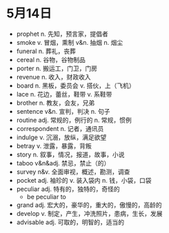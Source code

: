# 5月14日

- prophet n. 先知，预言家，提倡者
- smoke v. 冒烟，熏制 v&n. 抽烟 n. 烟尘
- funeral n. 葬礼，丧葬
- cereal n. 谷物，谷物制品
- porter n. 搬运工，门卫，门房
- revenue n. 收入，财政收入
- board n. 黑板，委员会 v. 搭伙，上（飞机）
- lace n. 花边，蕾丝，鞋带 v. 系鞋带
- brother n. 教友，会友，兄弟
- sentence v&n. 宣判，判决 n. 句子
- routine adj. 常规的，例行的 n. 常规，惯例
- correspondent n. 记者，通讯员
- indulge v. 沉溺，放纵，满足欲望
- betray v. 泄露，暴露，背叛
- story n. 叙事，情况，报道，故事，小说
- taboo v&n&adj. 禁忌，禁止（的）
- survey n&v. 全面审视，概述，勘测，调查
- pocket adj. 袖珍的 v. 装入袋内 n. 钱，小袋，口袋
- peculiar adj. 特有的，独特的，奇怪的
  - be peculiar to
- grand adj. 宏大的，豪华的，重大的，傲慢的，高龄的
- develop v. 制定，产生，冲洗照片，患病，生长，发展
- advisable adj. 可取的，明智的，适当的
